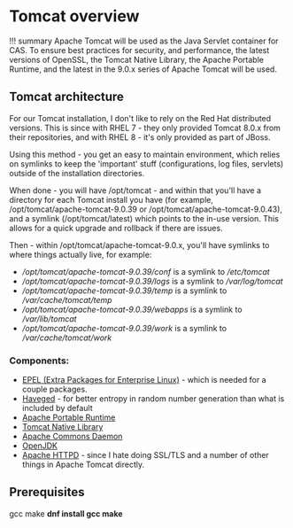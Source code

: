 # Tomcat overview

!!! summary
    Apache Tomcat will be used as the Java Servlet container for CAS.  To ensure best practices for security, and performance, the latest versions of OpenSSL, the Tomcat Native Library, the Apache Portable Runtime, and the latest in the 9.0.x series of Apache Tomcat will be used.

## Tomcat architecture
For our Tomcat installation, I don't like to rely on the Red Hat distributed versions.  This is since with RHEL 7 - they only provided Tomcat 8.0.x from their repositories, and with RHEL 8 - it's only provided as part of JBoss.

Using this method - you get an easy to maintain environment, which relies on symlinks to keep the 'important' stuff (configurations, log files, servlets) outside of the installation directories.

When done - you will have /opt/tomcat - and within that you'll have a directory for each Tomcat install you have (for example, /opt/tomcat/apache-tomcat-9.0.39 or /opt/tomcat/apache-tomcat-9.0.43), and a symlink (/opt/tomcat/latest) which points to the in-use version.  This allows for a quick upgrade and rollback if there are issues.

Then - within /opt/tomcat/apache-tomcat-9.0.x, you'll have symlinks to where things actually live, for example:

* */opt/tomcat/apache-tomcat-9.0.39/conf* is a symlink to */etc/tomcat*
* */opt/tomcat/apache-tomcat-9.0.39/logs* is a symlink to */var/log/tomcat*
* */opt/tomcat/apache-tomcat-9.0.39/temp* is a symlink to */var/cache/tomcat/temp*
* */opt/tomcat/apache-tomcat-9.0.39/webapps* is a symlink to */var/lib/tomcat*
* */opt/tomcat/apache-tomcat-9.0.39/work* is a symlink to */var/cache/tomcat/work*

### Components:
* [EPEL (Extra Packages for Enterprise Linux)](https://fedoraproject.org/wiki/EPEL) - which is needed for a couple packages.
* [Haveged](https://www.issihosts.com/haveged/) - for better entropy in random number generation than what is included by default
* [Apache Portable Runtime](https://apr.apache.org)
* [Tomcat Native Library](http://tomcat.apache.org/native-doc/)
* [Apache Commons Daemon](https://commons.apache.org/proper/commons-daemon/)
* [OpenJDK](https://openjdk.java.net/)
* [Apache HTTPD](https://httpd.apache.org/) - since I hate doing SSL/TLS and a number of other things in Apache Tomcat directly.


## Prerequisites
gcc
make
 **dnf install gcc make**